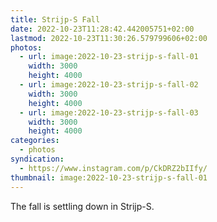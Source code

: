 ```yaml
---
title: Strijp-S Fall
date: 2022-10-23T11:28:42.442005751+02:00
lastmod: 2022-10-23T11:30:26.579799606+02:00
photos:
  - url: image:2022-10-23-strijp-s-fall-01
    width: 3000
    height: 4000
  - url: image:2022-10-23-strijp-s-fall-02
    width: 3000
    height: 4000
  - url: image:2022-10-23-strijp-s-fall-03
    width: 3000
    height: 4000
categories:
  - photos
syndication:
  - https://www.instagram.com/p/CkDRZ2bIIfy/
thumbnail: image:2022-10-23-strijp-s-fall-01
---
```


<style>
.fg-2022-10-23-strijp-s-fall {
  grid-template-columns: repeat(3, 1fr);
}
</style>

The fall is settling down in Strijp-S.
